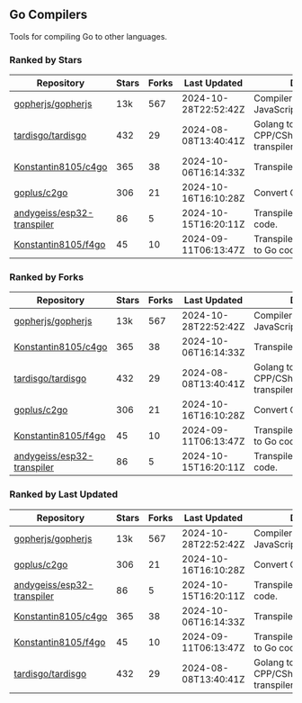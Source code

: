 ## Go Compilers

Tools for compiling Go to other languages.

### Ranked by Stars

| Repository | Stars | Forks | Last Updated | Description | 
|------------|-------|-------|--------------|-------------|
| [gopherjs/gopherjs](https://github.com/gopherjs/gopherjs) | 13k | 567 | 2024-10-28T22:52:42Z |  Compiler from Go to JavaScript. |
| [tardisgo/tardisgo](https://github.com/tardisgo/tardisgo) | 432 | 29 | 2024-08-08T13:40:41Z |  Golang to Haxe to CPP/CSharp/Java/JavaScript transpiler. |
| [Konstantin8105/c4go](https://github.com/Konstantin8105/c4go) | 365 | 38 | 2024-10-06T16:14:33Z |  Transpile C code to Go code. |
| [goplus/c2go](https://github.com/goplus/c2go) | 306 | 21 | 2024-10-16T16:10:28Z |  Convert C code to Go code. |
| [andygeiss/esp32-transpiler](https://github.com/andygeiss/esp32-transpiler) | 86 | 5 | 2024-10-15T16:20:11Z |  Transpile Go into Arduino code. |
| [Konstantin8105/f4go](https://github.com/Konstantin8105/f4go) | 45 | 10 | 2024-09-11T06:13:47Z |  Transpile FORTRAN 77 code to Go code. |

### Ranked by Forks

| Repository | Stars | Forks | Last Updated | Description | 
|------------|-------|-------|--------------|-------------|
| [gopherjs/gopherjs](https://github.com/gopherjs/gopherjs) | 13k | 567 | 2024-10-28T22:52:42Z |  Compiler from Go to JavaScript. |
| [Konstantin8105/c4go](https://github.com/Konstantin8105/c4go) | 365 | 38 | 2024-10-06T16:14:33Z |  Transpile C code to Go code. |
| [tardisgo/tardisgo](https://github.com/tardisgo/tardisgo) | 432 | 29 | 2024-08-08T13:40:41Z |  Golang to Haxe to CPP/CSharp/Java/JavaScript transpiler. |
| [goplus/c2go](https://github.com/goplus/c2go) | 306 | 21 | 2024-10-16T16:10:28Z |  Convert C code to Go code. |
| [Konstantin8105/f4go](https://github.com/Konstantin8105/f4go) | 45 | 10 | 2024-09-11T06:13:47Z |  Transpile FORTRAN 77 code to Go code. |
| [andygeiss/esp32-transpiler](https://github.com/andygeiss/esp32-transpiler) | 86 | 5 | 2024-10-15T16:20:11Z |  Transpile Go into Arduino code. |

### Ranked by Last Updated

| Repository | Stars | Forks | Last Updated | Description | 
|------------|-------|-------|--------------|-------------|
| [gopherjs/gopherjs](https://github.com/gopherjs/gopherjs) | 13k | 567 | 2024-10-28T22:52:42Z |  Compiler from Go to JavaScript. |
| [goplus/c2go](https://github.com/goplus/c2go) | 306 | 21 | 2024-10-16T16:10:28Z |  Convert C code to Go code. |
| [andygeiss/esp32-transpiler](https://github.com/andygeiss/esp32-transpiler) | 86 | 5 | 2024-10-15T16:20:11Z |  Transpile Go into Arduino code. |
| [Konstantin8105/c4go](https://github.com/Konstantin8105/c4go) | 365 | 38 | 2024-10-06T16:14:33Z |  Transpile C code to Go code. |
| [Konstantin8105/f4go](https://github.com/Konstantin8105/f4go) | 45 | 10 | 2024-09-11T06:13:47Z |  Transpile FORTRAN 77 code to Go code. |
| [tardisgo/tardisgo](https://github.com/tardisgo/tardisgo) | 432 | 29 | 2024-08-08T13:40:41Z |  Golang to Haxe to CPP/CSharp/Java/JavaScript transpiler. |

